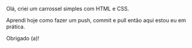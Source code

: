 
Olá, criei um carrossel simples com HTML e CSS.

Aprendi hoje como fazer um push, commit e pull então aqui estou eu em prática.

Obrigado (a)!
